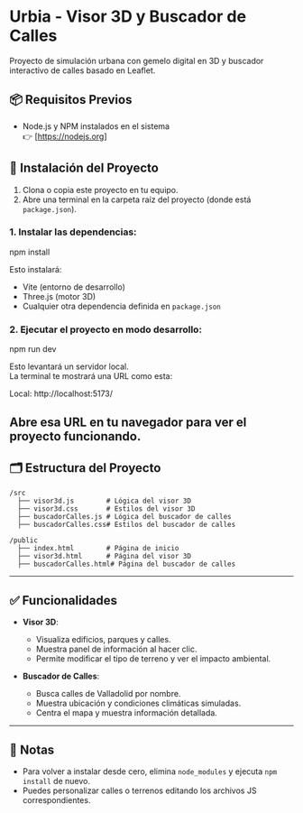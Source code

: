 # Urbia - Visor 3D y Buscador de Calles

Proyecto de simulación urbana con gemelo digital en 3D y buscador interactivo de calles basado en Leaflet.

## 📦 Requisitos Previos

- Node.js y NPM instalados en el sistema  
  👉 [https://nodejs.org]

## 🚀 Instalación del Proyecto

1. Clona o copia este proyecto en tu equipo.
2. Abre una terminal en la carpeta raíz del proyecto (donde está `package.json`).

### 1. Instalar las dependencias:

npm install

Esto instalará:
- Vite (entorno de desarrollo)
- Three.js (motor 3D)
- Cualquier otra dependencia definida en `package.json`

### 2. Ejecutar el proyecto en modo desarrollo:

npm run dev


Esto levantará un servidor local.  
La terminal te mostrará una URL como esta:

Local:   http://localhost:5173/


Abre esa URL en tu navegador para ver el proyecto funcionando.
---

## 🗂️ Estructura del Proyecto

```
/src
  ├── visor3d.js        # Lógica del visor 3D
  ├── visor3d.css       # Estilos del visor 3D
  ├── buscadorCalles.js # Lógica del buscador de calles
  ├── buscadorCalles.css# Estilos del buscador de calles

/public
  ├── index.html        # Página de inicio
  ├── visor3d.html      # Página del visor 3D
  ├── buscadorCalles.html# Página del buscador de calles
```

---

## ✅ Funcionalidades

- **Visor 3D**:  
  - Visualiza edificios, parques y calles.
  - Muestra panel de información al hacer clic.
  - Permite modificar el tipo de terreno y ver el impacto ambiental.

- **Buscador de Calles**:
  - Busca calles de Valladolid por nombre.
  - Muestra ubicación y condiciones climáticas simuladas.
  - Centra el mapa y muestra información detallada.

---

## 📝 Notas

- Para volver a instalar desde cero, elimina `node_modules` y ejecuta `npm install` de nuevo.
- Puedes personalizar calles o terrenos editando los archivos JS correspondientes.
